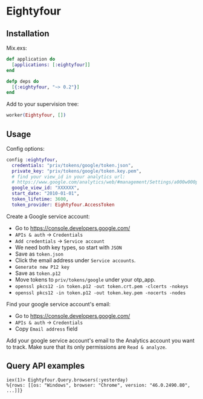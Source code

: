 Eightyfour
==========

## Installation

Mix.exs:

```elixir
def application do
  [applications: [:eightyfour]]
end

defp deps do
  [{:eightyfour, "~> 0.2"}]
end
```

Add to your supervision tree:

```elixir
worker(Eightyfour, [])
```

## Usage

Config options:

```elixir
config :eightyfour,
  credentials: "priv/tokens/google/token.json",
  private_key: "priv/tokens/google/token.key.pem",
  # find your view_id in your analytics url:
  # https://www.google.com/analytics/web/#management/Settings/a000w000pVIEW_ID/
  google_view_id: "XXXXXX",
  start_date: "2010-01-01",
  token_lifetime: 3600,
  token_provider: Eightyfour.AccessToken
```

Create a Google service account:

* Go to https://console.developers.google.com/
* `APIs & auth` -> `Credentials`
* `Add credentials` -> `Service account`
* We need both key types, so start with `JSON`
* Save as `token.json`
* Click the email address under `Service accounts`.
* `Generate new P12 key`
* Save as `token.p12`
* Move tokens to `priv/tokens/google` under your otp_app.
* `openssl pkcs12 -in token.p12 -out token.crt.pem -clcerts -nokeys`
* `openssl pkcs12 -in token.p12 -out token.key.pem -nocerts -nodes`

Find your google service account's email:

* Go to https://console.developers.google.com/
* `APIs & auth` -> `Credentials`
* Copy `Email address` field

Add your google service account's email to the Analytics account you want to track. Make sure that its only permissions are `Read & analyze`.

## Query API examples

```
iex(1)> Eightyfour.Query.browsers(:yesterday)
%{rows: [[os: "Windows", browser: "Chrome", version: "46.0.2490.80", ...]]}
```
